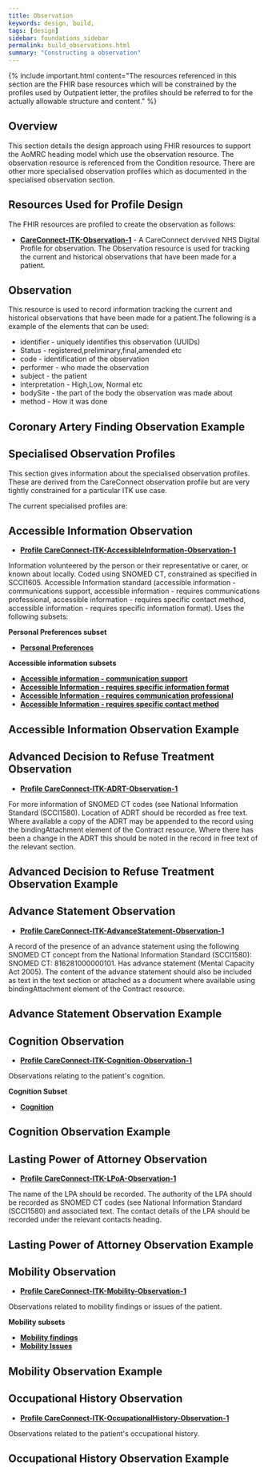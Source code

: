 ```yaml
---
title: Observation
keywords: design, build,
tags: [design]
sidebar: foundations_sidebar
permalink: build_observations.html
summary: "Constructing a observation"
---
```


{% include important.html content="The resources referenced in this section are the FHIR base resources which will be constrained by the profiles used by Outpatient letter, the profiles should be referred to for the actually allowable structure and content." %}

## Overview ##
This section details the design approach using FHIR resources to support the AoMRC heading model which use the observation resource. The observation resource is referenced from the Condition resource. There are other more specialised observation profiles which as documented in the specialised observation section.


## Resources Used for Profile Design ##
The FHIR resources are profiled to create the observation as follows:

- **[CareConnect-ITK-Observation-1](https://fhir.nhs.uk/STU3/StructureDefinition/CareConnect-ITK-Observation-1 )** - A CareConnect dervived NHS Digital Profile for observation. The Observation resource is used for tracking the current and historical observations that have been made for a patient.

## Observation ##
This resource is used to record information tracking the current and historical observations that have been made for a patient.The following is a example of the elements that can be used: 

- identifier - uniquely identifies this observation (UUIDs)
- Status - 	registered,preliminary,final,amended etc
- code - identification of the observation
- performer - who made the observation
- subject - the patient
- interpretation - High,Low, Normal etc
- bodySite - the part of the body the observation was made about
- method - How it was done 


## Coronary Artery Finding Observation Example ##

<script src="https://gist.github.com/IOPS-DEV/c01035964aa03df1438a6f2e87448989.js"></script>

## Specialised Observation Profiles ##

This section gives information about the specialised observation profiles. These are derived from the CareConnect observation profile  but are very tightly constrained for a particular ITK use case.

The current specialised profiles are:

## Accessible Information Observation ##

- **[Profile CareConnect-ITK-AccessibleInformation-Observation-1](https://fhir.nhs.uk/STU3/StructureDefinition/CareConnect-ITK-AccessibleInformation-Observation-1)**

Information volunteered by the person or their representative or carer, or known about locally.
Coded using SNOMED CT, constrained as specified in SCCI1605.
Accessible Information standard (accessible information - communications support, accessible information - requires communications professional, accessible information - requires specific contact method, accessible information - requires specific information format). Uses the following subsets:

**Personal Preferences subset**

- **[Personal Preferences](https://dd4c.hscic.gov.uk/dd4c/publishedmetadatas/intid/225)**

**Accessible information subsets**

- **[Accessible information - communication support](https://dd4c.hscic.gov.uk/dd4c/publishedmetadatas/intid/657)**
- **[Accessible Information - requires specific information format](https://dd4c.hscic.gov.uk/dd4c/publishedmetadatas/intid/660)**
- **[Accessible Information - requires communication professional](https://dd4c.hscic.gov.uk/dd4c/publishedmetadatas/intid/658)**
- **[Accessible Information - requires specific contact method](https://dd4c.hscic.gov.uk/dd4c/publishedmetadatas/intid/659)**

## Accessible Information Observation Example ##

<script src="https://gist.github.com/IOPS-DEV/c8f907c31495b106f871d054f419dedb.js"></script>

## Advanced Decision to Refuse Treatment Observation ##
 
- **[Profile CareConnect-ITK-ADRT-Observation-1](https://fhir.nhs.uk/STU3/StructureDefinition/CareConnect-ITK-ADRT-Observation-1)**

For more information of SNOMED CT codes (see National Information Standard (SCCI1580). Location of ADRT should be recorded as free text. Where available a copy of the ADRT may be appended to the record using the bindingAttachment element of the Contract resource. Where there has been a change in the ADRT this should be noted in the record in free text of the relevant section.

## Advanced Decision to Refuse Treatment Observation Example ##

<script src="https://gist.github.com/IOPS-DEV/bea759e103666e310d8ecf7089ced872.js"></script>

## Advance Statement Observation ##

- **[Profile CareConnect-ITK-AdvanceStatement-Observation-1](https://fhir.nhs.uk/STU3/StructureDefinition/CareConnect-ITK-AdvanceStatement-Observation-1)**	

A record of the presence of an advance statement using the following SNOMED CT concept from the National Information Standard (SCCI1580): SNOMED CT: 816281000000101. Has advance statement (Mental Capacity Act 2005). The content of the advance statement should also be included as text in the text section or attached as a document where available using bindingAttachment element of the Contract resource.

## Advance Statement Observation Example ##

<script src="https://gist.github.com/IOPS-DEV/933392fa6e35bd348c380980380db1de.js"></script>

## Cognition Observation ##
	
- **[Profile CareConnect-ITK-Cognition-Observation-1](https://fhir.nhs.uk/STU3/StructureDefinition/CareConnect-ITK-Cognition-Observation-1)**

Observations relating to the patient's cognition.

**Cognition Subset**

- **[Cognition](https://dd4c.hscic.gov.uk/dd4c/publishedmetadatas/intid/9)**

## Cognition Observation Example ##

<script src="https://gist.github.com/IOPS-DEV/4e8fea2f1499acbca1cef3baae7a8a4d.js"></script>

## Lasting Power of Attorney Observation ##
		
- **[Profile CareConnect-ITK-LPoA-Observation-1](https://fhir.nhs.uk/STU3/StructureDefinition/CareConnect-ITK-LPoA-Observation-1)**	

The name of the LPA should be recorded. The authority of the LPA should be recorded as SNOMED CT codes (see National Information Standard (SCCI1580) and associated text. The contact details of the LPA should be recorded under the relevant contacts heading.

## Lasting Power of Attorney Observation Example ##

<script src="https://gist.github.com/IOPS-DEV/f1a796d50a9e80755fd00057aae1936c.js"></script>

## Mobility Observation ##

- **[Profile CareConnect-ITK-Mobility-Observation-1](https://fhir.nhs.uk/STU3/StructureDefinition/CareConnect-ITK-Mobility-Observation-1)**	

Observations related to mobility findings or issues of the patient.

**Mobility subsets**

- **[Mobility findings](https://dd4c.hscic.gov.uk/dd4c/publishedmetadatas/intid/762)**
- **[Mobility Issues](https://dd4c.hscic.gov.uk/dd4c/publishedmetadatas/intid/181)**

## Mobility Observation Example ##

<script src="https://gist.github.com/IOPS-DEV/2c7e37c081c85f19541c6fcecc70040f.js"></script>

## Occupational History Observation ##
	
- **[Profile CareConnect-ITK-OccupationalHistory-Observation-1](https://fhir.nhs.uk/STU3/StructureDefinition/CareConnect-ITK-OccupationalHistory-Observation-1)**

Observations related to the patient's occupational history.		
 
## Occupational History Observation Example ##
 
<script src="https://gist.github.com/IOPS-DEV/aad4b372cbfcf70f64a78a6691a3179b.js"></script>
